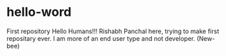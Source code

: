 # hello-word
First repository
Hello Humans!!!
Rishabh Panchal here, trying to make first repositary ever.
I am more of an end user type and not developer. (New-bee)
